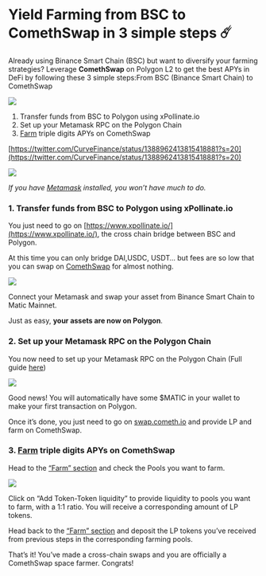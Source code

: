 # Yield Farming from BSC to ComethSwap in 3 simple steps ☄️

Already using Binance Smart Chain \(BSC\) but want to diversify your farming strategies? Leverage **ComethSwap** on Polygon L2 to get the best APYs in DeFi by following these 3 simple steps:From BSC \(Binance Smart Chain\) to ComethSwap

![](https://miro.medium.com/max/900/1*GwS4Dhvos7mpshKkbD4zcg.png)

1. Transfer funds from BSC to Polygon using xPollinate.io
2. Set up your Metamask RPC on the Polygon Chain
3. [Farm](https://swap.cometh.io/#/stake) triple digits APYs on ComethSwap

[https://twitter.com/CurveFinance/status/1388962413815418881?s=20](https://twitter.com/CurveFinance/status/1388962413815418881?s=20)

![](https://miro.medium.com/max/1196/0*CNn0B-x9_oSAZMe6)

_If you have_ [_Metamask_](https://metamask.io/) _installed, you won’t have much to do._

### 1. Transfer funds from BSC to Polygon using xPollinate.io <a id="ee64"></a>

You just need to go on [https://www.xpollinate.io/](https://www.xpollinate.io/), the cross chain bridge between BSC and Polygon.

At this time you can only bridge DAI,USDC, USDT… but fees are so low that you can swap on [ComethSwap](http://swap.cometh.io/) for almost nothing.

![](https://miro.medium.com/max/1600/0*GIyLuUOo4QULigM7)

Connect your Metamask and swap your asset from Binance Smart Chain to Matic Mainnet.

Just as easy, **your assets are now on Polygon**.

### 2. Set up your Metamask RPC on the Polygon Chain <a id="49da"></a>

You now need to set up your Metamask RPC on the Polygon Chain \(Full guide [here](https://medium.com/cometh/how-to-connect-metamask-to-matic-mainnet-rpc-a97e1b79b65f)\)

![](https://miro.medium.com/max/1600/0*WUAlioskmAfDJOnl)

Good news! You will automatically have some $MATIC in your wallet to make your first transaction on Polygon.

Once it’s done, you just need to go on [swap.cometh.io](http://swap.cometh.io/) and provide LP and farm on ComethSwap.

### 3. [Farm](https://swap.cometh.io/#/stake) triple digits APYs on ComethSwap <a id="e72d"></a>

Head to the [“Farm” section](https://swap.cometh.io/#/stake) and check the Pools you want to farm.

![](https://miro.medium.com/max/2734/1*yK65ZTjIHJouIFcx6QM3FA.png)

Click on “Add Token-Token liquidity” to provide liquidity to pools you want to farm, with a 1:1 ratio. You will receive a corresponding amount of LP tokens.

Head back to the [“Farm” section](https://swap.cometh.io/#/stake) and deposit the LP tokens you’ve received from previous steps in the corresponding farming pools.

That’s it! You’ve made a cross-chain swaps and you are officially a ComethSwap space farmer. Congrats!

